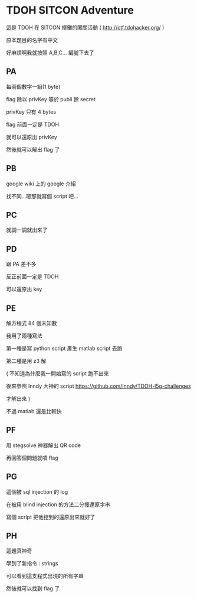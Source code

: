 # TDOH SITCON Adventure

這是 TDOH 在 SITCON 擺攤的闖關活動 ( http://ctf.tdohacker.org/ )

原本題目的名字有中文

好麻煩啊我就按照 A,B,C... 編號下去了

## PA

每兩個數字一組(1 byte)

flag 除以 privKey 等於 publi 餘 secret

privKey 只有 4 bytes

flag 前面一定是 TDOH

就可以還原出 privKey

然後就可以解出 flag 了

## PB

google wiki 上的 google 介紹

找不同...嗯那就寫個 script 吧...

## PC

就調一調就出來了

## PD

跟 PA 差不多

反正前面一定是 TDOH

可以還原出 key

## PE

解方程式 84 個未知數

我用了兩種寫法

第一種是寫 python script 產生 matlab script 去跑

第二種是用 z3 解

( 不知道為什麼我一開始寫的 script 跑不出來

  後來參照 Inndy 大神的 script https://github.com/Inndy/TDOH-l5g-challenges
  
  才解出來 )
  
不過 matlab 還是比較快

## PF

用 stegsolve 神器解出 QR code

再回答個問題就噴 flag

## PG

這個被 sql injection 的 log

在被用 blind injection 的方法二分搜還原字串

寫個 script 把他挖到的還原出來就好了

## PH

這題真神奇

學到了新指令 : strings

可以看到這支程式出現的所有字串

然後就可以找到 flag 了

